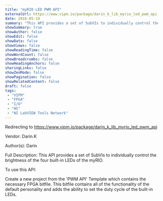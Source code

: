 ```yaml
---
title: "myRIO LED PWM API"
externalUrl: https://www.vipm.io/package/darin_k_lib_myrio_led_pwm_api
date: 2016-05-19
summary: "This API provides a set of SubVIs to individually control the brightness of the four built-in LEDs of the myRIO."
showSummary: true
showAuthor: false
showEdit: false
showData: false
showViews: false
showReadingTime: false
showWordCount: false
showBreadcrumbs: false
showHeadingAnchors: false
sharingLinks: false
showZenMode: false
showPagination: false
showRelatedContent: false
draft: false
tags:
 - "VIPM"
 - "FPGA"
 - "I/O"
 - "NI"
 - "NI LabVIEW Tools Network"
---
```


Redirecting to https://www.vipm.io/package/darin_k_lib_myrio_led_pwm_api

Vendor: Darin.K

Author(s): Darin
 
Full Description:
This API provides a set of SubVIs to individually control the brightness of the four built-in LEDs of the myRIO.

To use this API:

Create a new project from the 'PWM API' Template which contains the necessary FPGA bitfile.  This bitfile contains all of the functionality of the default personality and adds the ability to set the duty cycle of the built-in LEDs.